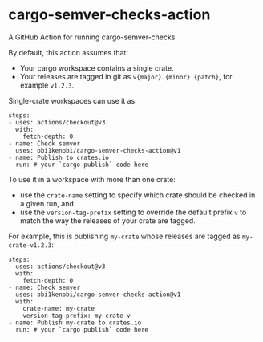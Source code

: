 # cargo-semver-checks-action
A GitHub Action for running cargo-semver-checks

By default, this action assumes that:
- Your cargo workspace contains a single crate.
- Your releases are tagged in git as `v{major}.{minor}.{patch}`, for example `v1.2.3`.

Single-crate workspaces can use it as:
```
steps:
- uses: actions/checkout@v3
  with:
    fetch-depth: 0
- name: Check semver
  uses: obi1kenobi/cargo-semver-checks-action@v1
- name: Publish to crates.io
  run: # your `cargo publish` code here
```

To use it in a workspace with more than one crate:
- use the `crate-name` setting to specify which crate should be checked in a given run, and
- use the `version-tag-prefix` setting to override the default prefix `v` to match the way the releases of your crate are tagged.

For example, this is publishing `my-crate` whose releases are tagged as `my-crate-v1.2.3`:
```
steps:
- uses: actions/checkout@v3
  with:
    fetch-depth: 0
- name: Check semver
  uses: obi1kenobi/cargo-semver-checks-action@v1
  with:
    crate-name: my-crate
    version-tag-prefix: my-crate-v
- name: Publish my-crate to crates.io
  run: # your `cargo publish` code here
```
